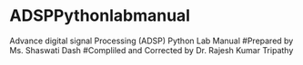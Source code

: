 # ADSPPythonlabmanual
Advance digital signal Processing (ADSP) Python Lab Manual
#Prepared by Ms. Shaswati Dash
#Compliled and Corrected by Dr. Rajesh Kumar Tripathy
